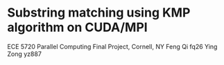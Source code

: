 # Substring matching using KMP algorithm on CUDA/MPI

ECE 5720 Parallel Computing Final Project, Cornell, NY
Feng Qi   fq26
Ying Zong yz887
